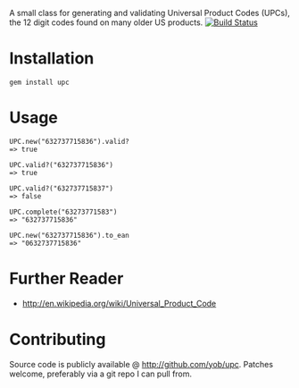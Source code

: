 A small class for generating and validating Universal Product Codes (UPCs),
the 12 digit codes found on many older US products.
[![Build Status](https://travis-ci.org/yob/upc.svg?branch=master)](https://travis-ci.org/yob/upc)

# Installation

    gem install upc

# Usage

    UPC.new("632737715836").valid?
    => true

    UPC.valid?("632737715836")
    => true

    UPC.valid?("632737715837")
    => false

    UPC.complete("63273771583")
    => "632737715836"

    UPC.new("632737715836").to_ean
    => "0632737715836"

# Further Reader

* http://en.wikipedia.org/wiki/Universal_Product_Code

# Contributing

Source code is publicly available @ http://github.com/yob/upc. Patches
welcome, preferably via a git repo I can pull from.
